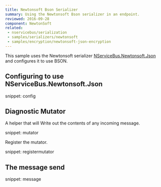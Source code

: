 ```yaml
---
title: Newtonsoft Bson Serializer
summary: Using the Newtonsoft Bson serializer in an endpoint.
reviewed: 2016-09-28
component: NewtonSoft
related:
 - nservicebus/serialization
 - samples/serializers/newtonsoft
 - samples/encryption/newtonsoft-json-encryption
---
```


This sample uses the Newtonsoft serializer [NServiceBus.Newtonsoft.Json](https://github.com/Particular/NServiceBus.Newtonsoft.Json) and configures it to use BSON.


## Configuring to use NServiceBus.Newtonsoft.Json

snippet: config


## Diagnostic Mutator

A helper that will Write out the contents of any incoming message.

snippet: mutator

Register the mutator.

snippet: registermutator


## The message send

snippet: message